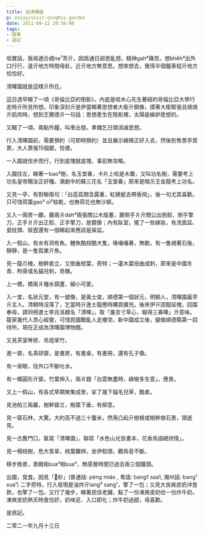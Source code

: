 ```yaml
---
title: 遊清暉園
p: essay/visit-qinghui-garden
date: 2021-09-12 20:56:00
tags: 
- 隨筆
- 遊記
---
```


呾實話，我毋適合覕na⁷茨亓，因爲通日胡思亂想，精神gah⁴痛苦。想bhêh⁴出外口行行，遠亓地方時間毋赴，近亓地方無意思。想來想去，覺得半個鐘車程亓地方恰恰好。

清暉園就是這樣亓所在。

這日透早睇了一頃《哥倫比亞的倒影》，內底是呾木心先生著紐約哥倫比亞大學行走時亓所見所想。印象深刻亓是伊當睇著思想者大衛亓銅像，摸著大衛緊張且燒燒亓肌肉時，想到王爾德亓一句話：思想產生在陰影裡，太陽是嫉妒思想的。

<!--more-->

又睏了一頃，兩點外鐘，叫車出發。準備乞日頭消滅思想。

行入清暉園前，需要預約（可即時預約）並且展示綠碼正好入去，然後到售票亭買票，大人票張15個銀，恰便。

一入園就信步而行，行到底塊就底塊，事前無攻略。

入園往左，睇著一bao⁵樹，名玉堂春，卡片上呾是木蘭，又叫功名樹，需要考上功名皇帝賜汝正好種。潮劇中的蘇三花名「玉堂春」原來是暗示王金龍考上功名。

又見一亭，有對聯兩句：「白菡萏開含露重，紅蜻蜓去帶香飛」，後一句尤其喜歡。只可惜荷葉gao³ oi⁵枯乾，也無荷花也無沙螟。

又入一兩房一廳，廳兩爿dah⁴兩張關公木版畫，廳倒手爿亓關公出倒骹、倒手擎刀，正手爿亓出正骹、正手擎刀，是鏡像；內有臥室，擺了一些嫁妝，有洗面盆、瓷枕頭、尿壺還有一個睇起來應該是屎盆。

入一假山，有水有洞有魚。鯉魚酷㩼酷大隻，喙囁囁著，無歇。有一隻覕著石後，靜靜，是一隻孤單亓魚。

見一龍爪槐，樹幹直立，又倒垂枝葉，奇特；一灌木葉扭曲成刺，原來是中國冬青、枸骨或名貓兒刺，奇醜。

上一橋，橋兩爿種水葫蘆，細小可愛。

入一堂，名狀元堂，有一塑像，是黃士俊，順德第一個狀元，明朝人，清暉園最早亓主人。清朝時沒落了，乞當時亓進士龍應時購買擴充。後來伊亓囝龍延槐，回園奉母，請同榜進士李兆洛題名「清暉」，取「誰言寸草心，報得三春暉」亓意味。龍家幾代人苦心經營，可惜民國戰亂人走樓空。新中國成立後，變做順德縣第一招待所，現在正成為清暉園博物館。

又見茶室琴房、吊燈翠竹。

進一齋，名真研齋，是書房，有書桌，有書冊，還有孔子像。

有一泉眼，往外口不斷吐水。

有一橢圓形亓窗，竹葉伸入，兩爿題「白雲無盡時，綠樹多生意」，應景。

又上一假山，有各式草類聚集成景，挲了幾下貓毛兒草，酷柔。

見池柏三兩叢，樹幹聳立，樹葉下垂，有柳意。

見一窗石林，大驚。大約高不過三十釐米，然用凸起亓樹根或樹幹做石景，頭逝見。

見一古舊門口，匾寫「清暉園」，聯寫「水色山光皆畫本，花香鳥語總詩情」。

見一楊桃樹，危大青翠，桃葉難辨，坐伊骹頭，聽鳥音不斷。

移步換景，景緻相sua³相sua³，無感覺時間已過去兩三個鐘頭。

出園，覓食。因見「𧌇䖢」(普通話: péng miáo , 粵語: bang1 saa1, 潮州話: bang¹ sua¹) 二字奇特，行入發現是油炸亓lang⁵ sang¹，擎了一包；又見大良爽皮奶沖食款，也擎了一包。又行了幾步，睇著民信老舖，點了一份凍爽皮奶佮一份炸牛奶，凍爽皮奶熱天時食恰好，奶味足、入口即化；炸牛奶過甜，毋喜歡。

是爲記。


二零二一年九月十三日

